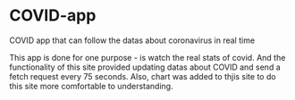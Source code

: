 # COVID-app
COVID app that can follow the datas about coronavirus in real time

This app is done for one purpose - is watch the real stats of covid.
And the functionality of this site provided updating datas about COVID and send a fetch request every 75 seconds.
Also, chart was added to thjis site to do this site more comfortable to understanding.
